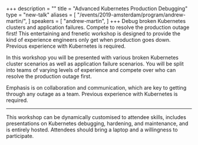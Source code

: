 +++
description = ""
title = "Advanced Kubernetes Production Debugging"
type = "new-talk"
aliases = [
        "/events/2019-amsterdam/program/andrew-martin/",
]
speakers = [
        "andrew-martin",
]
+++
Debug broken Kubernetes clusters and application failures. Compete to resolve the production outage first! This entertaining and frenetic workshop is designed to provide the kind of experience engineers only get when production goes down. Previous experience with Kubernetes is required.

In this workshop you will be presented with various broken Kubernetes cluster scenarios as well as application failure scenarios. You will be split into teams of varying levels of experience and compete over who can resolve the production outage first.

Emphasis is on collaboration and communication, which are key to getting through any outage as a team. Previous experience with Kubernetes is required.

---

This workshop can be dynamically customised to attendee skills, includes presentations on Kubernetes debugging, hardening, and maintenance, and is entirely hosted. Attendees should bring a laptop and a willingness to participate.